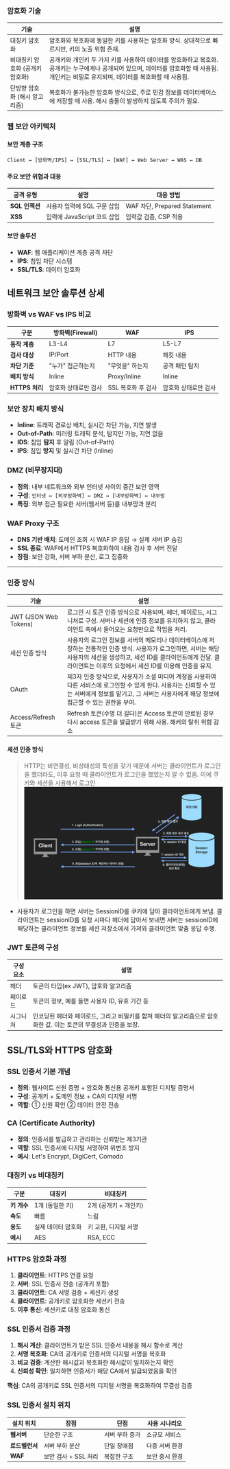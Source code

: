 ### 암호화 기술

| 기술                            | 설명                                                                                                                                                                                       |
| ------------------------------- | ------------------------------------------------------------------------------------------------------------------------------------------------------------------------------------------ |
| 대칭키 암호화                   | 암호화와 복호화에 동일한 키를 사용하는 암호화 방식. 상대적으로 빠르지만, 키의 노출 위험 존재.                                                                                              |
| 비대칭키 암호화 (공개키 암호화) | 공개키와 개인키 두 가지 키를 사용하여 데이터를 암호화하고 복호화. 공개키는 누구에게나 공개되어 있으며, 데이터를 암호화할 때 사용됨. 개인키는 비밀로 유지되며, 데이터를 복호화할 때 사용됨. |
| 단방향 암호화 (해시 알고리즘)   | 복호화가 불가능한 암호화 방식으로, 주로 민감 정보를 데이터베이스에 저장할 때 사용. 해시 충돌이 발생하지 않도록 주의가 필요.                                                                |

### 웹 보안 아키텍처

#### 보안 계층 구조
```
Client ↔ [방화벽/IPS] ↔ [SSL/TLS] ↔ [WAF] ↔ Web Server ↔ WAS ↔ DB
```

#### 주요 보안 위협과 대응
| 공격 유형 | 설명 | 대응 방법 |
|-----------|------|-----------|
| **SQL 인젝션** | 사용자 입력에 SQL 구문 삽입 | WAF 차단, Prepared Statement |
| **XSS** | 입력에 JavaScript 코드 삽입 | 입력값 검증, CSP 적용 |

#### 보안 솔루션
- **WAF**: 웹 애플리케이션 계층 공격 차단
- **IPS**: 침입 차단 시스템
- **SSL/TLS**: 데이터 암호화

## 네트워크 보안 솔루션 상세

### 방화벽 vs WAF vs IPS 비교

| 구분 | 방화벽(Firewall) | WAF | IPS |
|------|------------------|-----|-----|
| **동작 계층** | L3-L4 | L7 | L5-L7 |
| **검사 대상** | IP/Port | HTTP 내용 | 패킷 내용 |
| **차단 기준** | "누가" 접근하는지 | "무엇을" 하는지 | 공격 패턴 탐지 |
| **배치 방식** | Inline | Proxy/Inline | Inline |
| **HTTPS 처리** | 암호화 상태로만 검사 | SSL 복호화 후 검사 | 암호화 상태로만 검사 |

### 보안 장치 배치 방식
- **Inline**: 트래픽 경로상 배치, 실시간 차단 가능, 지연 발생
- **Out-of-Path**: 미러링 트래픽 분석, 탐지만 가능, 지연 없음
- **IDS**: 침입 **탐지** 후 알림 (Out-of-Path)
- **IPS**: 침입 **방지** 및 실시간 차단 (Inline)

### DMZ (비무장지대)
- **정의**: 내부 네트워크와 외부 인터넷 사이의 중간 보안 영역
- **구성**: `인터넷 ↔ [외부방화벽] ↔ DMZ ↔ [내부방화벽] ↔ 내부망`
- **특징**: 외부 접근 필요한 서버(웹서버 등)를 내부망과 분리

### WAF Proxy 구조
- **DNS 기반 배치**: 도메인 조회 시 WAF IP 응답 → 실제 서버 IP 숨김
- **SSL 종료**: WAF에서 HTTPS 복호화하여 내용 검사 후 서버 전달
- **장점**: 보안 강화, 서버 부하 분산, 로그 집중화

---

### 인증 방식

| 기술                  | 설명                                                                                                                                                                                                                                    |
| --------------------- | --------------------------------------------------------------------------------------------------------------------------------------------------------------------------------------------------------------------------------------- |
| JWT (JSON Web Tokens) | 로그인 시 토큰 인증 방식으로 사용되며, 헤더, 페이로드, 시그니처로 구성. 서버나 세션에 인증 정보를 유지하지 않고, 클라이언트 측에서 들어오는 요청만으로 작업을 처리.                                                                     |
| 세션 인증 방식        | 사용자의 로그인 정보를 서버의 메모리나 데이터베이스에 저장하는 전통적인 인증 방식. 사용자가 로그인하면, 서버는 해당 사용자의 세션을 생성하고, 세션 ID를 클라이언트에게 전달. 클라이언트는 이후의 요청에서 세션 ID를 이용해 인증을 유지. |
| OAuth                 | 제3자 인증 방식으로, 사용자가 소셜 미디어 계정을 사용하여 다른 서비스에 로그인할 수 있게 한다. 사용자는 신뢰할 수 있는 서버에게 정보를 맡기고, 그 서버는 사용자에게 해당 정보에 접근할 수 있는 권한을 부여.                             |
| Access/Refresh 토큰   | Refresh 토큰(수명 더 길다)은 Access 토큰이 만료된 경우 다시 access 토큰을 발급받기 위해 사용. 해커의 탈취 위험 감소                                                                                                                     |

#### 세션 인증 방식

> HTTP는 비연결성, 비상태성의 특성을 갖기 때문에 서버는 클라이언트가 로그인을 했더라도, 이후 요청 때 클라이언트가 로그인을 했었는지 알 수 없음. 이에 쿠키와 세션을 사용해서 로그인
> ![alt text](img/쿠키와세션사용한로그인.png)

- 사용자가 로그인을 하면 서버는 SessionID를 쿠키에 담아 클라이언트에게 보냄. 클라이언트는 sessionID를 요청 시마다 헤더에 담아서 보내면 서버는 sessionID에 해당하는 클라이언트 정보를 세션 저장소에서 가져와 클라이언트 맞춤 응답 수행.

### JWT 토큰의 구성

| 구성 요소 | 설명                                                                                                              |
| --------- | ----------------------------------------------------------------------------------------------------------------- |
| 헤더      | 토큰의 타입(ex JWT), 암호화 알고리즘                                                                              |
| 페이로드  | 토큰의 정보, 예를 들면 사용자 ID, 유효 기간 등                                                                    |
| 시그니처  | 인코딩된 헤더와 페이로드, 그리고 비밀키를 합쳐 헤더의 알고리즘으로 암호화한 값. 이는 토큰의 무결성과 인증을 보장. |

## SSL/TLS와 HTTPS 암호화

### SSL 인증서 기본 개념
- **정의**: 웹사이트 신원 증명 + 암호화 통신용 공개키 포함된 디지털 증명서
- **구성**: 공개키 + 도메인 정보 + CA의 디지털 서명
- **역할**: ① 신원 확인 ② 데이터 안전 전송

### CA (Certificate Authority)
- **정의**: 인증서를 발급하고 관리하는 신뢰받는 제3기관
- **역할**: SSL 인증서에 디지털 서명하여 위변조 방지
- **예시**: Let's Encrypt, DigiCert, Comodo

### 대칭키 vs 비대칭키

| 구분 | 대칭키 | 비대칭키 |
|------|--------|----------|
| **키 개수** | 1개 (동일한 키) | 2개 (공개키 + 개인키) |
| **속도** | 빠름 | 느림 |
| **용도** | 실제 데이터 암호화 | 키 교환, 디지털 서명 |
| **예시** | AES | RSA, ECC |

### HTTPS 암호화 과정
1. **클라이언트**: HTTPS 연결 요청
2. **서버**: SSL 인증서 전송 (공개키 포함)
3. **클라이언트**: CA 서명 검증 + 세션키 생성
4. **클라이언트**: 공개키로 암호화한 세션키 전송
5. **이후 통신**: 세션키로 대칭 암호화 통신

### SSL 인증서 검증 과정
1. **해시 계산**: 클라이언트가 받은 SSL 인증서 내용을 해시 함수로 계산
2. **서명 복호화**: CA의 공개키로 인증서의 디지털 서명을 복호화
3. **비교 검증**: 계산한 해시값과 복호화한 해시값이 일치하는지 확인
4. **신뢰성 확인**: 일치하면 인증서가 해당 CA에서 발급되었음을 확인

**핵심**: CA의 공개키로 SSL 인증서의 디지털 서명을 복호화하여 무결성 검증

### SSL 인증서 설치 위치

| 설치 위치 | 장점 | 단점 | 사용 시나리오 |
|-----------|------|------|---------------|
| **웹서버** | 단순한 구조 | 서버 부하 증가 | 소규모 서비스 |
| **로드밸런서** | 서버 부하 분산 | 단일 장애점 | 다중 서버 환경 |
| **WAF** | 보안 검사 + SSL 처리 | 복잡한 구조 | 보안 중시 환경 |
